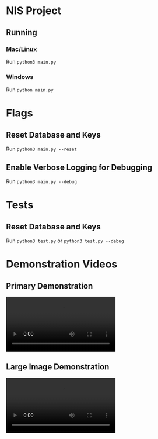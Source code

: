 # NIS Project
## Running
### Mac/Linux
Run `python3 main.py`

### Windows
Run `python main.py`

# Flags
## Reset Database and Keys
Run `python3 main.py --reset`

## Enable Verbose Logging for Debugging
Run `python3 main.py --debug`

# Tests
## Reset Database and Keys
Run `python3 test.py` or `python3 test.py --debug`

# Demonstration Videos
## Primary Demonstration
![](Demo.mp4)

## Large Image Demonstration 
![](Demo_Large_Images.mp4)
